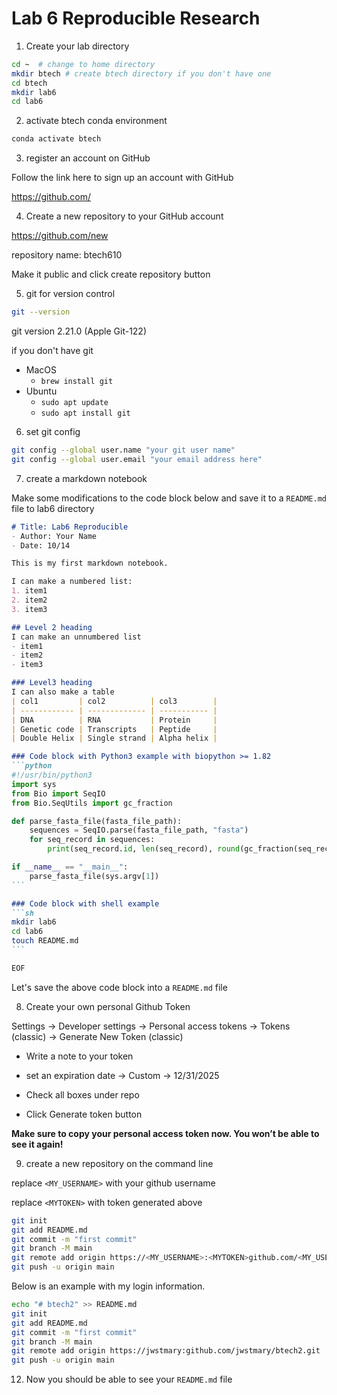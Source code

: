 # Lab 6 Reproducible Research

1. Create your lab directory

```sh
cd ~  # change to home directory
mkdir btech # create btech directory if you don't have one
cd btech 
mkdir lab6
cd lab6
```

2. activate btech conda environment

```sh
conda activate btech
```

3. register an account on GitHub

Follow the link here to sign up an account with GitHub

https://github.com/

4. Create a new repository to your GitHub account

https://github.com/new

repository name: btech610

Make it public  and click create repository button



5. git for version control

```sh
git --version
```

git version 2.21.0 (Apple Git-122)

if you don't have git

- MacOS
  - `brew install git`
- Ubuntu
  - `sudo apt update`
  - `sudo apt install git`

6. set git config



```sh
git config --global user.name "your git user name"
git config --global user.email "your email address here"
```



7. create a markdown notebook

Make some modifications to the code block below and save it to a `README.md` file to lab6 directory

````markdown
# Title: Lab6 Reproducible
- Author: Your Name
- Date: 10/14

This is my first markdown notebook.

I can make a numbered list:
1. item1
2. item2
3. item3

## Level 2 heading
I can make an unnumbered list
- item1
- item2
- item3

### Level3 heading
I can also make a table
| col1         | col2          | col3        |
| ------------ | ------------- | ----------- |
| DNA          | RNA           | Protein     |
| Genetic code | Transcripts   | Peptide     |
| Double Helix | Single strand | Alpha helix |

### Code block with Python3 example with biopython >= 1.82
```python
#!/usr/bin/python3
import sys
from Bio import SeqIO
from Bio.SeqUtils import gc_fraction

def parse_fasta_file(fasta_file_path):
    sequences = SeqIO.parse(fasta_file_path, "fasta")
    for seq_record in sequences:
        print(seq_record.id, len(seq_record), round(gc_fraction(seq_record.seq), 2))

if __name__ == "__main__":
    parse_fasta_file(sys.argv[1])
```

### Code block with shell example
```sh
mkdir lab6
cd lab6
touch README.md
```

EOF
````

Let's save the above code block into a `README.md` file

8. Create your own personal Github Token

Settings -> Developer settings -> Personal access tokens -> Tokens (classic) -> Generate New Token (classic)

- Write a note to your token

- set an expiration date -> Custom -> 12/31/2025

- Check all boxes under repo

- Click Generate token button 

**Make sure to copy your personal access token now. You won’t be able to see it again!**



9. create a new repository on the command line

replace `<MY_USERNAME>` with your github username

replace `<MYTOKEN>` with token generated above 

```sh
git init
git add README.md
git commit -m "first commit"
git branch -M main
git remote add origin https://<MY_USERNAME>:<MYTOKEN>github.com/<MY_USERNAME>/btech610.git
git push -u origin main
```

Below is an example with my login information. 

```sh
echo "# btech2" >> README.md
git init
git add README.md
git commit -m "first commit"
git branch -M main
git remote add origin https://jwstmary:github.com/jwstmary/btech2.git
git push -u origin main
```



12. Now you should be able to see your `README.md` file

